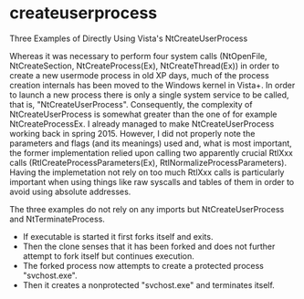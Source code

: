 # createuserprocess
Three Examples of Directly Using Vista's NtCreateUserProcess

Whereas it was necessary to perform four system calls (NtOpenFile, NtCreateSection, NtCreateProcess(Ex), NtCreateThread(Ex)) in order to create a new usermode process in old XP days, much of the process creation internals has been moved to the Windows kernel in Vista+.
In order to launch a new process there is only a single system service to be called, that is, "NtCreateUserProcess".
Consequently, the complexity of NtCreateUserProcess is somewhat greater than the one of for example NtCreateProcessEx.
I already managed to make NtCreateUserProcess working back in spring 2015. However, I did not properly note the parameters and flags (and its meanings) used and, what is most important, the former implementation relied upon calling two apparently crucial RtlXxx calls (RtlCreateProcessParameters(Ex), RtlNormalizeProcessParameters).
Having the implemetation not rely on too much RtlXxx calls is particularly important when using things like raw syscalls and tables of them in order to avoid using absolute addresses.

The three examples do not rely on any imports but NtCreateUserProcess and NtTerminateProcess.
- If executable is started it first forks itself and exits.
- Then the clone senses that it has been forked and does not further attempt to fork itself but continues execution.
- The forked process now attempts to create a protected process "svchost.exe".
- Then it creates a nonprotected "svchost.exe" and terminates itself.
